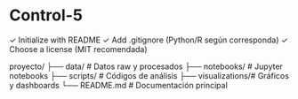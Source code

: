 # Control-5
✓ Initialize with README
✓ Add .gitignore (Python/R según corresponda)
✓ Choose a license (MIT recomendada) 

proyecto/
├── data/          # Datos raw y procesados
├── notebooks/     # Jupyter notebooks
├── scripts/       # Códigos de análisis
├── visualizations/# Gráficos y dashboards
└── README.md      # Documentación principal
